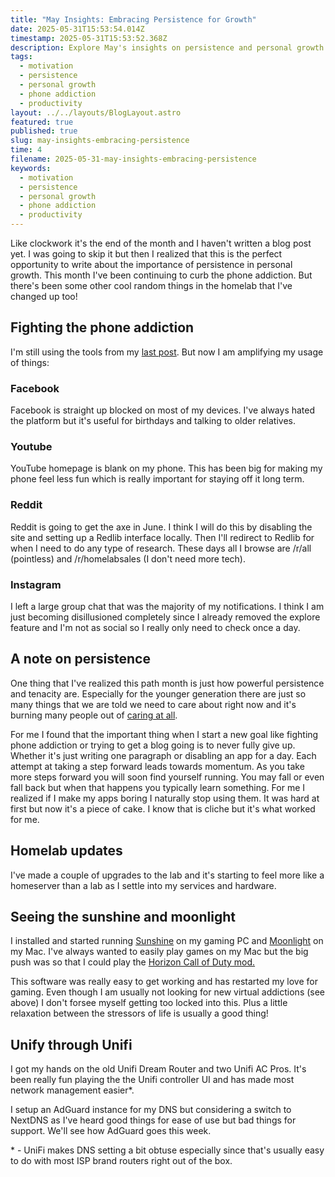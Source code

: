 ```yaml
---
title: "May Insights: Embracing Persistence for Growth"
date: 2025-05-31T15:53:54.014Z
timestamp: 2025-05-31T15:53:52.368Z
description: Explore May's insights on persistence and personal growth while tackling phone addiction and enhancing your homelab experience.
tags:
  - motivation
  - persistence
  - personal growth
  - phone addiction
  - productivity
layout: ../../layouts/BlogLayout.astro
featured: true
published: true
slug: may-insights-embracing-persistence
time: 4
filename: 2025-05-31-may-insights-embracing-persistence
keywords:
  - motivation
  - persistence
  - personal growth
  - phone addiction
  - productivity
---
```


Like clockwork it's the end of the month and I haven't written a blog post yet. I was going to skip it but then I realized that this is the perfect opportunity to write about the importance of persistence in personal growth. This month I've been continuing to curb the phone addiction. But there's been some other cool random things in the homelab that I've changed up too!

## Fighting the phone addiction

I'm still using the tools from my [last post](/blog/2025-04-21-april-insights-breaking-free-phone-addiction). But now I am amplifying my usage of things:

### Facebook

Facebook is straight up blocked on most of my devices. I've always hated the platform but it's useful for birthdays and talking to older relatives.

### Youtube

YouTube homepage is blank on my phone. This has been big for making my phone feel less fun which is really important for staying off it long term.

### Reddit

Reddit is going to get the axe in June. I think I will do this by disabling the site and setting up a Redlib interface locally. Then I'll redirect to Redlib for when I need to do any type of research. These days all I browse are /r/all (pointless) and /r/homelabsales (I don't need more tech).

### Instagram

I left a large group chat that was the majority of my notifications. I think I am just becoming disillusioned completely since I already removed the explore feature and I'm not as social so I really only need to check once a day.

## A note on persistence

One thing that I've realized this path month is just how powerful persistence and tenacity are. Especially for the younger generation there are just so many things that we are told we need to care about right now and it's burning many people out of [caring at all](https://dansinker.com/posts/2025-05-23-who-cares/).

For me I found that the important thing when I start a new goal like fighting phone addiction or trying to get a blog going is to never fully give up. Whether it's just writing one paragraph or disabling an app for a day. Each attempt at taking a step forward leads towards momentum. As you take more steps forward you will soon find yourself running. You may fall or even fall back but when that happens you typically learn something. For me I realized if I make my apps boring I naturally stop using them. It was hard at first but now it's a piece of cake. I know that is cliche but it's what worked for me.

## Homelab updates

I've made a couple of upgrades to the lab and it's starting to feel more like a homeserver than a lab as I settle into my services and hardware.

## Seeing the sunshine and moonlight

I installed and started running [Sunshine](https://github.com/LizardByte/Sunshine) on my gaming PC and [Moonlight](https://github.com/moonlight-stream) on my Mac. I've always wanted to easily play games on my Mac but the big push was so that I could play the [Horizon Call of Duty mod.](https://www.youtube.com/watch?v=9XZlWwM7QTg&t=30s)

This software was really easy to get working and has restarted my love for gaming. Even though I am usually not looking for new virtual addictions (see above) I don't forsee myself getting too locked into this. Plus a little relaxation between the stressors of life is usually a good thing!

## Unify through Unifi

I got my hands on the old Unifi Dream Router and two Unifi AC Pros. It's been really fun playing the the Unifi controller UI and has made most network management easier\*.

I setup an AdGuard instance for my DNS but considering a switch to NextDNS as I've heard good things for ease of use but bad things for support. We'll see how AdGuard goes this week.

\* - UniFi makes DNS setting a bit obtuse especially since that's usually easy to do with most ISP brand routers right out of the box.

